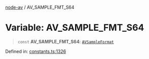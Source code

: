 [node-av](../globals.md) / AV\_SAMPLE\_FMT\_S64

# Variable: AV\_SAMPLE\_FMT\_S64

> `const` **AV\_SAMPLE\_FMT\_S64**: [`AVSampleFormat`](../type-aliases/AVSampleFormat.md)

Defined in: [constants.ts:1326](https://github.com/seydx/av/blob/f8631fc881b394300b1479f511d55cf1c370a87f/src/constants/constants.ts#L1326)
